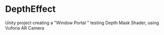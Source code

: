 # DepthEffect
Unity project creating a "Window Portal " testing Depth Mask Shader, using Vuforia AR Camera
